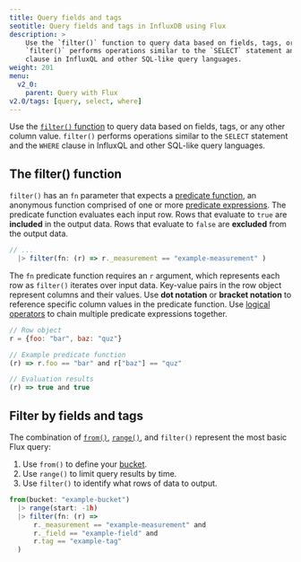 ```yaml
---
title: Query fields and tags
seotitle: Query fields and tags in InfluxDB using Flux
description: >
    Use the `filter()` function to query data based on fields, tags, or any other column value.
    `filter()` performs operations similar to the `SELECT` statement and the `WHERE`
    clause in InfluxQL and other SQL-like query languages.
weight: 201
menu:
  v2_0:
    parent: Query with Flux
v2.0/tags: [query, select, where]
---
```


Use the [`filter()` function](/v2.0/reference/flux/stdlib/built-in/transformations/filter/)
to query data based on fields, tags, or any other column value.
`filter()` performs operations similar to the `SELECT` statement and the `WHERE`
clause in InfluxQL and other SQL-like query languages.

## The filter() function
`filter()` has an `fn` parameter that expects a [predicate function](/v2.0/reference/glossary/#predicate-function),
an anonymous function comprised of one or more [predicate expressions](/v2.0/reference/glossary/#predicate-expression).
The predicate function evaluates each input row.
Rows that evaluate to `true` are **included** in the output data.
Rows that evaluate to `false` are **excluded** from the output data.

```js
// ...
  |> filter(fn: (r) => r._measurement == "example-measurement" )
```

The `fn` predicate function requires an `r` argument, which represents each row
as `filter()` iterates over input data.
Key-value pairs in the row object represent columns and their values.
Use **dot notation** or **bracket notation** to reference specific column values in the predicate function.
Use [logical operators](/v2.0/reference/flux/language/operators/#logical-operators)
to chain multiple predicate expressions together.

```js
// Row object
r = {foo: "bar", baz: "quz"}

// Example predicate function
(r) => r.foo == "bar" and r["baz"] == "quz"

// Evaluation results
(r) => true and true
```

## Filter by fields and tags
The combination of [`from()`](/v2.0/reference/flux/stdlib/built-in/inputs/from),
[`range()`](/v2.0/reference/flux/stdlib/built-in/transformations/range),
and `filter()` represent the most basic Flux query:

1. Use `from()` to define your [bucket](/v2.0/reference/glossary/#bucket).
2. Use `range()` to limit query results by time.
3. Use `filter()` to identify what rows of data to output.

```js
from(bucket: "example-bucket")
  |> range(start: -1h)
  |> filter(fn: (r) =>
      r._measurement == "example-measurement" and
      r._field == "example-field" and
      r.tag == "example-tag"
  )
```
